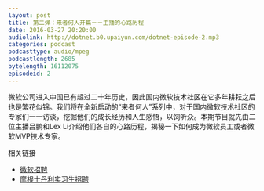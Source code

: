 ```yaml
---
layout: post
title: 第二弹：来者何人开篇－－主播的心路历程
date: 2016-03-27 20:20:00
audiolink: http://dotnet.b0.upaiyun.com/dotnet-episode-2.mp3
categories: podcast 
podcasttype: audio/mpeg
podcastlength: 2685
bytelength: 16112075
episodeid: 2
---
```


微软公司进入中国已有超过二十年历史，因此国内微软技术社区在它多年耕耘之后也是繁花似锦。我们将在全新启动的“来者何人”系列中，对于国内微软技术社区的专家们一一访谈，挖掘他们的成长经历和人生感悟，以饲听众。本期节目就先由二位主播吕鹏和Lex Li介绍他们各自的心路历程，揭秘一下如何成为微软员工或者微软MVP技术专家。

相关链接

* [微软招聘](http://joinms.com)
* [摩根士丹利实习生招聘](https://morganstanley.tal.net/vx/lang-en-GB/mobile-0/brand-2/xf-3786f0ce9359/candidate/jobboard/vacancy/1/adv/?f_Item_Opportunity_17051_lk=1038&f_Item_Opportunity_17048_lk=770&f_Item_Opportunity_17059_lk=510400)